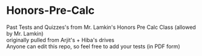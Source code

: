 # Honors-Pre-Calc
Past Tests and Quizzes's from Mr. Lamkin's Honors Pre Calc Class (allowed by Mr. Lamkin) \
originally pulled from Arjit's + Hiba's drives \
Anyone can edit this repo, so feel free to add your tests (in PDF form) 
